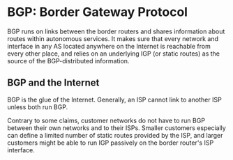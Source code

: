 # BGP: Border Gateway Protocol

BGP runs on links between the border routers and shares information about routes within autonomous services. It makes sure that every network and interface in any AS located anywhere on the Internet is reachable from every other place, and relies on an underlying IGP (or static routes) as the source of the BGP-distributed information.

## BGP and the Internet

BGP is the glue of the Internet. Generally, an ISP cannot link to another ISP unless both run BGP. 

Contrary to some claims, customer networks do not have to run BGP between their own networks and to their ISPs. Smaller customers especially can define a limited number of static routes provided by the ISP, and larger customers might be able to run IGP passively on the border router's ISP interface.
